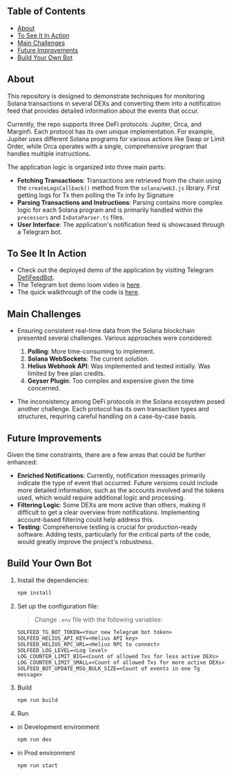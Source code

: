 ## Table of Contents
- [About](#about)
- [To See It In Action](#to-see-it-in-action)
- [Main Challenges](#main-challenges)
- [Future Improvements ](#future-improvements)
- [Build Your Own Bot](#build-your-own-bot)

## About
This repository is designed to demonstrate techniques for monitoring Solana transactions in several DEXs and converting them into a notification feed that provides detailed information about the events that occur.

Currently, the repo supports three DeFi protocols: Jupiter, Orca, and Marginfi. Each protocol has its own unique implementation. For example, Jupiter uses different Solana programs for various actions like Swap or Limit Order, while Orca operates with a single, comprehensive program that handles multiple instructions.

The application logic is organized into three main parts:

- **Fetching Transactions**: Transactions are retrieved from the chain using the `createLogsCallback()` method from the `solana/web3.js` library. First getting logs for Tx then polling the Tx info by Signature
- **Parsing Transactions and Instructions**: Parsing contains more complex logic for each Solana program and is primarily handled within the `processors` and `IxDataParser.ts` files.
- **User Interface**: The application's notification feed is showcased through a Telegram bot.

## To See It In Action
- Check out the deployed demo of the application by visiting Telegram [DefiFeedBot](https://t.me/DefiFeedBot).
- The Telegram bot demo loom video is [here](https://www.loom.com/share/8bc5c51eb1124742ba1605b758f98e9d?sid=10315797-b968-45ff-abb2-d95dc06e2d6d).
- The quick walkthrough of the code is [here](https://www.loom.com/share/3178e93f54034a3c8448c9757d1bee40?sid=c50ac872-d128-4f69-9e4c-cb91c6f29abd).

## Main Challenges
- Ensuring consistent real-time data from the Solana blockchain presented several challenges. Various approaches were considered:
  1. **Polling**: More time-consuming to implement.
  2. **Solana WebSockets**: The current solution.
  3. **Helius Webhook API**: Was implemented and tested initially. Was limited by free plan credits.
  4. **Geyser Plugin**: Too complex and expensive given the time concerned.
     
- The inconsistency among DeFi protocols in the Solana ecosystem posed another challenge. Each protocol has its own transaction types and structures, requiring careful handling on a case-by-case basis.

## Future Improvements 
Given the time constraints, there are a few areas that could be further enhanced:

- **Enriched Notifications**: Currently, notification messages primarily indicate the type of event that occurred. Future versions could include more detailed information, such as the accounts involved and the tokens used, which would require additional logic and processing.
- **Filtering Logic**: Some DEXs are more active than others, making it difficult to get a clear overview from notifications. Implementing account-based filtering could help address this.
- **Testing**: Comprehensive testing is crucial for production-ready software. Adding tests, particularly for the critical parts of the code, would greatly improve the project's robustness.

## Build Your Own Bot

1. Install the dependencies:
   
    ```sh
    npm install
    ```
2. Set up the configuration file:
    
    > Change `.env` file with the following variables:
    
    ```dosini
    SOLFEED_TG_BOT_TOKEN=<Your new Telegram bot token>
    SOLFEED_HELIUS_API_KEY=<Helius API key>
    SOLFEED_HELIUS_RPC_URL=<Helius RPC to connect>
    SOLFEED_LOG_LEVEL=<Log level>
    LOG_COUNTER_LIMIT_BIG=<Count of allowed Txs for less active DEXs>
    LOG_COUNTER_LIMIT_SMALL=<Count of allowed Txs for more active DEXs>
    SOLFEED_BOT_UPDATE_MSG_BULK_SIZE=<Count of events in one Tg message>
    ```
3. Build
    ```sh
    npm run build
    ```
4. Run 
 + in Development environment
   ```sh
   npm run dev
   ```
 + in Prod environment
   ```sh
   npm run start
   ```

